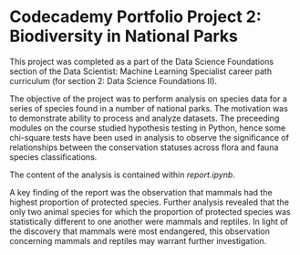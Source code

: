 # Codecademy Portfolio Project 2: Biodiversity in National Parks

This project was completed as a part of the Data Science Foundations section of the Data Scientist: Machine Learning Specialist career path curriculum (for section 2: Data Science Foundations II).

The objective of the project was to perform analysis on species data for a series of species found in a number of national parks. The motivation was to demonstrate ability to process and analyze datasets. The preceeding modules on the course studied hypothesis testing in Python, hence some chi-square tests have been used in analysis to observe the significance of relationships between the conservation statuses across flora and fauna species classifications.

The content of the analysis is contained within *report.ipynb*.

A key finding of the report was the observation that mammals had the highest proportion of protected species. Further analysis revealed that the only two animal species for which the proportion of protected species was statistically different to one another were mammals and reptiles. In light of the discovery that mammals were most endangered, this observation concerning mammals and reptiles may warrant further investigation.